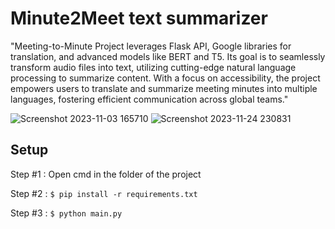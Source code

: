 # Minute2Meet text summarizer

"Meeting-to-Minute Project leverages Flask API, Google libraries for translation, and advanced models like BERT and T5. Its goal is to seamlessly transform audio files into text, utilizing cutting-edge natural language processing to summarize content. With a focus on accessibility, the project empowers users to translate and summarize meeting minutes into multiple languages, fostering efficient communication across global teams."

![Screenshot 2023-11-03 165710](https://github.com/Wadgaonkarprathameshdeepak/Meeting2-Minute/assets/95523666/829caf59-9212-4172-b2e6-bb53e0ec4eeb)
![Screenshot 2023-11-24 230831](https://github.com/Wadgaonkarprathameshdeepak/Meeting2-Minute/assets/95523666/98fbd6d4-50d0-4dec-9970-0c4a11041ff7)

## Setup

Step #1 : Open cmd in the folder of the project

Step #2 : ``$ pip install -r requirements.txt``

Step #3 : ``$ python main.py``
